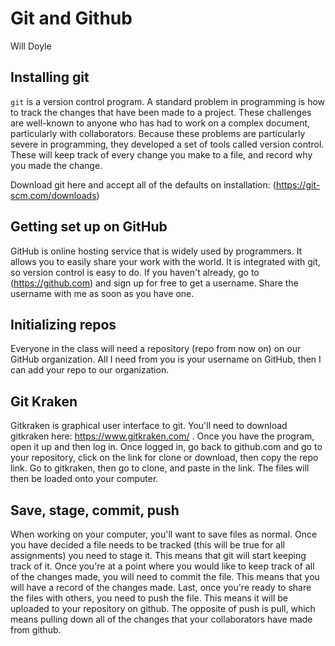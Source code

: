 Git and Github
================
Will Doyle

Installing git
--------------

`git` is a version control program. A standard problem in programming is how to track the changes that have been made to a project. These challenges are well-known to anyone who has had to work on a complex document, particularly with collaborators. Because these problems are particularly severe in programming, they developed a set of tools called version control. These will keep track of every change you make to a file, and record why you made the change.

Download git here and accept all of the defaults on installation: (<https://git-scm.com/downloads>)

Getting set up on GitHub
------------------------

GitHub is online hosting service that is widely used by programmers. It allows you to easily share your work with the world. It is integrated with git, so version control is easy to do. If you haven't already, go to (<https://github.com>) and sign up for free to get a username. Share the username with me as soon as you have one.

Initializing repos
------------------

Everyone in the class will need a repository (repo from now on) on our GitHub organization. All I need from you is your username on GitHub, then I can add your repo to our organization.

Git Kraken
----------

Gitkraken is graphical user interface to git. You'll need to download gitkraken here: <https://www.gitkraken.com/> . Once you have the program, open it up and then log in. Once logged in, go back to github.com and go to your repository, click on the link for clone or download, then copy the repo link. Go to gitkraken, then go to clone, and paste in the link. The files will then be loaded onto your computer.

Save, stage, commit, push
-------------------------

When working on your computer, you'll want to save files as normal. Once you have decided a file needs to be tracked (this will be true for all assignments) you need to stage it. This means that git will start keeping track of it. Once you're at a point where you would like to keep track of all of the changes made, you will need to commit the file. This means that you will have a record of the changes made. Last, once you're ready to share the files with others, you need to push the file. This means it will be uploaded to your repository on github. The opposite of push is pull, which means pulling down all of the changes that your collaborators have made from github.

